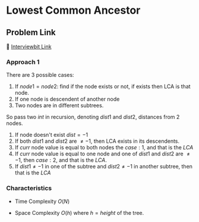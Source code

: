 # Lowest Common Ancestor

## Problem Link
🔗 [Interviewbit Link](https://www.interviewbit.com/problems/least-common-ancestor/)

### Approach 1
There are $3$ possible cases:
1. If $node1=node2$: find if the node exists or not, if exists then LCA is that node.
2. If one node is descendent of another node
3. Two nodes are in different subtrees.

So pass two $int$ in recursion, denoting $dist1$ and $dist2$, distances from 2 nodes.
1. If node doesn't exist $dist=-1$
2. If both $dist1$ and $dist2$ are $\neq-1$, then LCA exists in its descendents.
3. If $curr$ node value is equal to both nodes the $case: 1$, and that is the $LCA$
4. If $curr$ node value is equal to one node and one of $dist1$ and $dist2$ are $\neq-1$, then $case: 2$, and that is the $LCA$.
5. If $dist1 \neq -1$ in one of the subtree and $dist2\neq-1$  in another subtree, then that is the $LCA$

### Characteristics
- Time Complexity $O(N)$

- Space Complexity $O(h)$ where $h=height$ of the tree.

